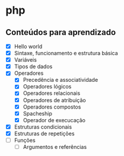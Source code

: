 # php

## Conteúdos para aprendizado

- [x] Hello world
- [x] Sintaxe, funcionamento e estrutura básica
- [x] Variáveis
- [x] Tipos de dados
- [x] Operadores
  - [x] Precedência e associatividade
  - [x] Operadores lógicos
  - [x] Operadores relacionais
  - [x] Operadores de atribuição
  - [x] Operadores compostos
  - [x] Spacheship
  - [x] Operador de execucação
- [x] Estruturas condicionais
- [x] Estruturas de repetições
- [ ] Funções
	- [ ] Argumentos e referências